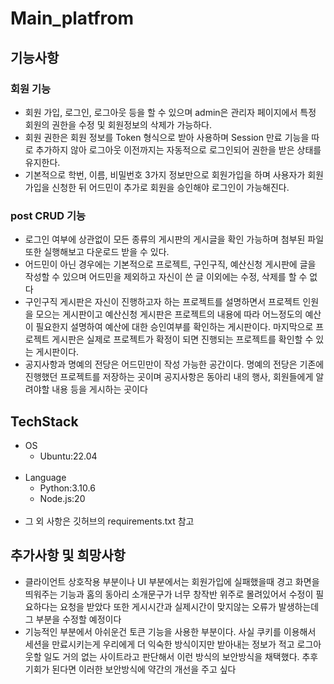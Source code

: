 # Main_platfrom  
## 기능사항
### 회원 기능
- 회원 가입, 로그인, 로그아웃 등을 할 수 있으며 admin은 관리자 페이지에서 특정 회원의 권한을 수정 및 회원정보의 삭제가 가능하다.
- 회원 권한은 회원 정보를 Token 형식으로 받아 사용하며 Session 만료 기능을 따로 추가하지 않아 로그아웃 이전까지는 자동적으로 로그인되어 권한을 받은 상태를 유지한다.
- 기본적으로 학번, 이름, 비밀번호 3가지 정보만으로 회원가입을 하며 사용자가 회원가입을 신청한 뒤 어드민이 추가로 회원을 승인해야 로그인이 가능해진다.
### post CRUD 기능
- 로그인 여부에 상관없이 모든 종류의 게시판의 게시글을 확인 가능하며 첨부된 파일 또한 실행해보고 다운로드 받을 수 있다.
- 어드민이 아닌 경우에는 기본적으로 프로젝트, 구인구직, 예산신청 게시판에 글을 작성할 수 있으며 어드민을 제외하고 자신이 쓴 글 이외에는 수정, 삭제를 할 수 없다
- 구인구직 게시판은 자신이 진행하고자 하는 프로젝트를 설명하면서 프로젝트 인원을 모으는 게시판이고 예산신청 게시판은 프로젝트의 내용에 따라 어느정도의 예산이 필요한지 설명하여 예산에 대한 승인여부를 확인하는 게시판이다.
마지막으로 프로젝트 게시판은 실제로 프로젝트가 확정이 되면 진행되는 프로젝트를 확인할 수 있는 게시판이다.
- 공지사항과 명예의 전당은 어드민만이 작성 가능한 공간이다.
명예의 전당은 기존에 진행했던 프로젝트를 저장하는 곳이며 공지사항은 동아리 내의 행사, 회원들에게 알려야할 내용 등을 게시하는 곳이다
## TechStack
- OS
    - Ubuntu:22.04
    <br/>
- Language
    - Python:3.10.6
    - Node.js:20
    <br/>
- 그 외 사항은 깃허브의 requirements.txt 참고
## 추가사항 및 희망사항
- 클라이언트 상호작용 부분이나 UI 부분에서는 회원가입에 실패했을때 경고 화면을 띄워주는 기능과 홈의 동아리 소개문구가 너무 창작반 위주로 몰려있어서 수정이 필요하다는 요청을 받았다 또한 게시시간과 실제시간이 맞지않는 오류가 발생하는데 그 부분을 수정할 예정이다
- 기능적인 부분에서 아쉬운건 토큰 기능을 사용한 부분이다. 사실 쿠키를 이용해서 세션을 만료시키는게 우리에게 더 익숙한 방식이지만 받아내는 정보가 적고 로그아웃할 일도 거의 없는 사이트라고 판단해서 이런 방식의 보안방식을 채택했다. 추후 기회가 된다면 이러한 보안방식에 약간의 개선을 주고 싶다